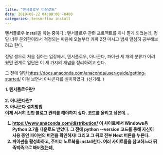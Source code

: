 ```yaml
---
title: "텐서플로우 다운로드"
date: 2019-08-22 04:00:00 -0400
categories: tensorflow install
---
```

텐서플로우 install을 하는 중이다.. 
텐서플로우 관련 프로젝트를 하나 맡게 되었는데, 
정말 너무 문외한이라서 걱정되는 마음에 오늘부터 커피 2잔 마시고 밤새 열심히 공부해보려고 한다. <br><br>
정말 생으로 처음 접하는 입장에서, 텐서플로우, 아나콘다, 파이썬 세 개의 분류가 어려웠던 관계로
일단은 이 세 가지의 개념을 정리하려고 한다.

그 전에 일단 
https://docs.anaconda.com/anaconda/user-guide/getting-started/
이걸 보면서 아나콘다를 설치하였다. (신기해..)

<strong>1. 텐서플로우란?<strong> <br>  
<strong>2. 아나콘다란?<strong> <br>
<strong>3. 아나콘다 설치방법<strong> <br>
  이제 서서히 깃헙 블로그 관리를 해야하지 싶다. 코드를 올리고 싶은데...
  1. https://www.anaconda.com/distribution/ 
  이 사이트에서 Windows용 Python 3.7을 다운로드 받았다. 그 전에 
  python --version
코드를 통해 자신이 사용 중인 파이썬의 버전을 확인하자! 그리고 그 뒤로 전부 Next 버튼을 누른다. 
  2. 파이썬을 활성화하고, 주피터 노트북을 install한다. 
  여러 사이트들을 참고하느라 뒤죽박죽으로 봐버렸는데, 
 

